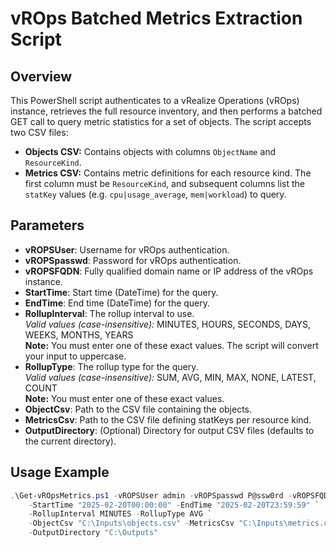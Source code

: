# vROps Batched Metrics Extraction Script

## Overview

This PowerShell script authenticates to a vRealize Operations (vROps) instance, retrieves the full resource inventory,
and then performs a batched GET call to query metric statistics for a set of objects. The script accepts two CSV files:
- **Objects CSV:** Contains objects with columns `ObjectName` and `ResourceKind`.
- **Metrics CSV:** Contains metric definitions for each resource kind. The first column must be `ResourceKind`, and
  subsequent columns list the `statKey` values (e.g. `cpu|usage_average`, `mem|workload`) to query.

## Parameters

- **vROPSUser**: Username for vROps authentication.
- **vROPSpasswd**: Password for vROps authentication.
- **vROPSFQDN**: Fully qualified domain name or IP address of the vROps instance.
- **StartTime**: Start time (DateTime) for the query.
- **EndTime**: End time (DateTime) for the query.
- **RollupInterval**: The rollup interval to use.  
  *Valid values (case-insensitive):* MINUTES, HOURS, SECONDS, DAYS, WEEKS, MONTHS, YEARS  
  **Note:** You must enter one of these exact values. The script will convert your input to uppercase.
- **RollupType**: The rollup type for the query.  
  *Valid values (case-insensitive):* SUM, AVG, MIN, MAX, NONE, LATEST, COUNT  
  **Note:** You must enter one of these exact values.
- **ObjectCsv**: Path to the CSV file containing the objects.
- **MetricsCsv**: Path to the CSV file defining statKeys per resource kind.
- **OutputDirectory**: (Optional) Directory for output CSV files (defaults to the current directory).

## Usage Example

```powershell
.\Get-vROpsMetrics.ps1 -vROPSUser admin -vROPSpasswd P@ssw0rd -vROPSFQDN operations.example.com `
    -StartTime "2025-02-20T00:00:00" -EndTime "2025-02-20T23:59:59" `
    -RollupInterval MINUTES -RollupType AVG `
    -ObjectCsv "C:\Inputs\objects.csv" -MetricsCsv "C:\Inputs\metrics.csv" `
    -OutputDirectory "C:\Outputs"
